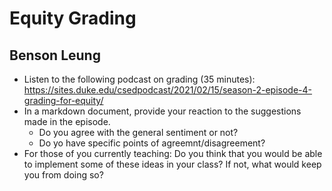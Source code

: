   # Equity Grading
  ## Benson Leung
  *   Listen to the following podcast on grading (35 minutes): https://sites.duke.edu/csedpodcast/2021/02/15/season-2-episode-4-grading-for-equity/
  * In a markdown document, provide your reaction to the suggestions made in the episode.
    - Do you agree with the general sentiment or not?
    - Do yo have specific points of agreemnt/disagreement?
  * For those of you currently teaching: Do you think that you would be able to implement some of these ideas in your class? If not, what would keep you from doing so?


